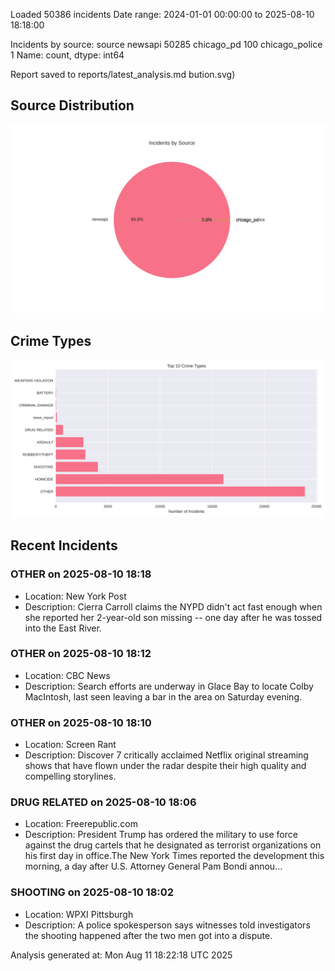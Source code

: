
Loaded 50386 incidents
Date range: 2024-01-01 00:00:00 to 2025-08-10 18:18:00

Incidents by source:
source
newsapi           50285
chicago_pd          100
chicago_police        1
Name: count, dtype: int64

Report saved to reports/latest_analysis.md
bution.svg)

## Source Distribution
![Source Distribution](images/source_distribution.svg)

## Crime Types
![Crime Types](images/crime_types.svg)

## Recent Incidents

### OTHER on 2025-08-10 18:18
- Location: New York Post
- Description: Cierra Carroll claims the NYPD didn't act fast enough when she reported her 2-year-old son missing -- one day after he was tossed into the East River.


### OTHER on 2025-08-10 18:12
- Location: CBC News
- Description: Search efforts are underway in Glace Bay to locate Colby MacIntosh, last seen leaving a bar in the area on Saturday evening.


### OTHER on 2025-08-10 18:10
- Location: Screen Rant
- Description: Discover 7 critically acclaimed Netflix original streaming shows that have flown under the radar despite their high quality and compelling storylines.


### DRUG RELATED on 2025-08-10 18:06
- Location: Freerepublic.com
- Description: President Trump has ordered the military to use force against the drug cartels that he designated as terrorist organizations on his first day in office.The New York Times reported the development this morning, a day after U.S. Attorney General Pam Bondi annou…


### SHOOTING on 2025-08-10 18:02
- Location: WPXI Pittsburgh
- Description: A police spokesperson says witnesses told investigators the shooting happened after the two men got into a dispute.

Analysis generated at: Mon Aug 11 18:22:18 UTC 2025
